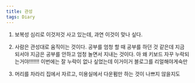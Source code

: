 ```yaml
---
title: 관성
tags: Diary
---
```


1. 보복성 심리로 이것저것 사고 있는데, 과연 이것이 맞나 싶다.

2. 사람은 관성대로 움직이는 것이다. 공부를 엄청 할 때 공부를 하던 것 같은데 지금 되서야 지금은 공부를 안하고 엄청 놀면서 지내는 것이다. 아 왜  키보드 자꾸 누락되는거야!!!!!!! 이번에는 잘  누락이 없나 싶었는데 이거이거 블로그를 리얼해야게숙만

3. 머리를 차라리 집에서 자르고, 미용실에서 다운펌만 하는 것이 나쁘지 않을지도 